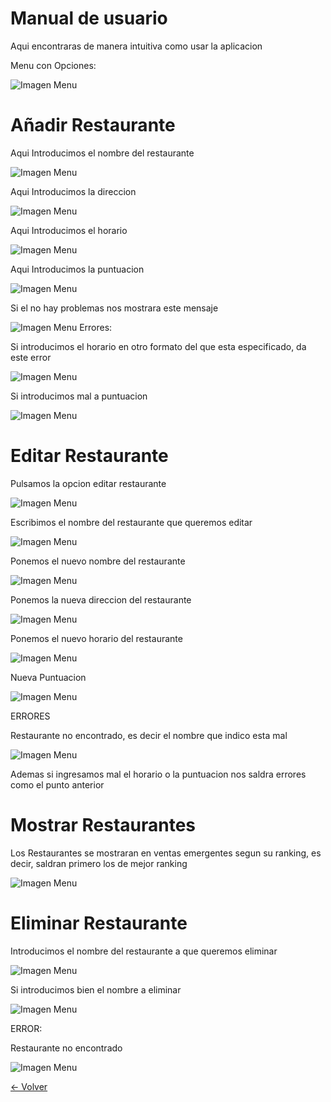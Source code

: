 # Manual de usuario

Aqui encontraras de manera intuitiva como usar la aplicacion

Menu con Opciones:


![Imagen Menu](/src/org/ripadbaisor/documentacion/imagenes/menu.png "Aqui Esta el menu Principal")

# Añadir Restaurante

Aqui Introducimos el nombre del restaurante


![Imagen Menu](/src/org/ripadbaisor/documentacion/imagenes/aniadirRestaurante.png )

Aqui Introducimos la direccion


![Imagen Menu](/src/org/ripadbaisor/documentacion/imagenes/direccion.png )

Aqui Introducimos el horario


![Imagen Menu](/src/org/ripadbaisor/documentacion/imagenes/horario.png )

Aqui Introducimos la puntuacion


![Imagen Menu](/src/org/ripadbaisor/documentacion/imagenes/puntuacion.png)


Si el no hay problemas nos mostrara este mensaje


![Imagen Menu](/src/org/ripadbaisor/documentacion/imagenes/finalizarAniadirRestaurante.png)
Errores:


Si introducimos el horario en otro formato del que esta especificado, da este error


![Imagen Menu](/src/org/ripadbaisor/documentacion/imagenes/errorHorario.png )


Si introducimos mal a puntuacion


![Imagen Menu](/src/org/ripadbaisor/documentacion/imagenes/errorPuntuacion.png )

# Editar Restaurante

Pulsamos la opcion editar restaurante


![Imagen Menu](/src/org/ripadbaisor/documentacion/imagenes/editarRestaurante.png )


Escribimos el nombre del restaurante que queremos editar


![Imagen Menu](/src/org/ripadbaisor/documentacion/imagenes/editarNombre.png )


Ponemos el nuevo nombre del restaurante


![Imagen Menu](/src/org/ripadbaisor/documentacion/imagenes/nuevoNombre.png )


Ponemos la nueva direccion del restaurante


![Imagen Menu](/src/org/ripadbaisor/documentacion/imagenes/nuveaDireccion.png)


Ponemos el nuevo horario del restaurante


![Imagen Menu](/src/org/ripadbaisor/documentacion/imagenes/nuevoHorario.png )


Nueva Puntuacion



![Imagen Menu](/src/org/ripadbaisor/documentacion/imagenes/nuevoPuntuacion.png )

ERRORES


Restaurante no encontrado, es decir el nombre que indico esta mal


![Imagen Menu](/src/org/ripadbaisor/documentacion/imagenes/errorNoEncontrarRestaurante.png)

Ademas si ingresamos mal el horario o la puntuacion nos saldra errores como el punto anterior

# Mostrar Restaurantes

Los Restaurantes se mostraran en ventas emergentes segun su ranking, es decir, saldran primero los de mejor ranking

![Imagen Menu](/src/org/ripadbaisor/documentacion/imagenes/mostrarRestaurantesEjemplo.png)


# Eliminar Restaurante

Introducimos el nombre del restaurante a que queremos eliminar


![Imagen Menu](/src/org/ripadbaisor/documentacion/imagenes/eliminarRestauranteNombreValidacion.png)

Si introducimos bien el nombre a eliminar 

![Imagen Menu](/src/org/ripadbaisor/documentacion/imagenes/restauranteEliminado.png)

ERROR: 

Restaurante no encontrado


![Imagen Menu](/src/org/ripadbaisor/documentacion/imagenes/errorNoEncontrarRestaurante.png)

[ <- Volver](/README.md)

